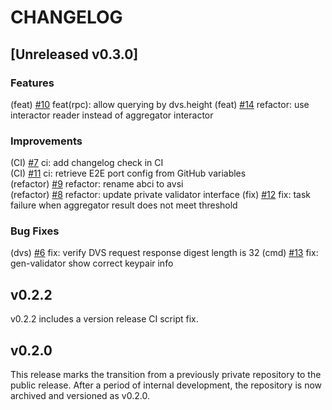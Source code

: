 # CHANGELOG

## [Unreleased v0.3.0]

### Features

(feat) [#10](https://github.com/0xPellNetwork/pelldvs/pull/10) feat(rpc): allow querying by dvs.height 
(feat) [#14](https://github.com/0xPellNetwork/pelldvs/pull/14) refactor: use interactor reader instead of aggregator interactor

### Improvements

(CI) [#7](https://github.com/0xPellNetwork/pelldvs/pull/7) ci: add changelog check in CI  
(CI) [#11](https://github.com/0xPellNetwork/pelldvs/pull/11) ci: retrieve E2E port config from GitHub variables  
(refactor) [#9](https://github.com/0xPellNetwork/pelldvs/pull/9) refactor: rename abci to avsi  
(refactor) [#8](https://github.com/0xPellNetwork/pelldvs/pull/8) refactor: update private validator interface
(fix) [#12](https://github.com/0xPellNetwork/pelldvs/pull/12) fix: task failure when aggregator result does not meet threshold

### Bug Fixes

(dvs) [#6](https://github.com/0xPellNetwork/pelldvs/pull/6) fix: verify DVS request response digest length is 32 
(cmd) [#13](https://github.com/0xPellNetwork/pelldvs/pull/13) fix: gen-validator show correct keypair info

## v0.2.2

v0.2.2 includes a version release CI script fix.  

## v0.2.0

This release marks the transition from a previously private repository to the public release. After a period of internal development, the repository is now archived and versioned as v0.2.0.
